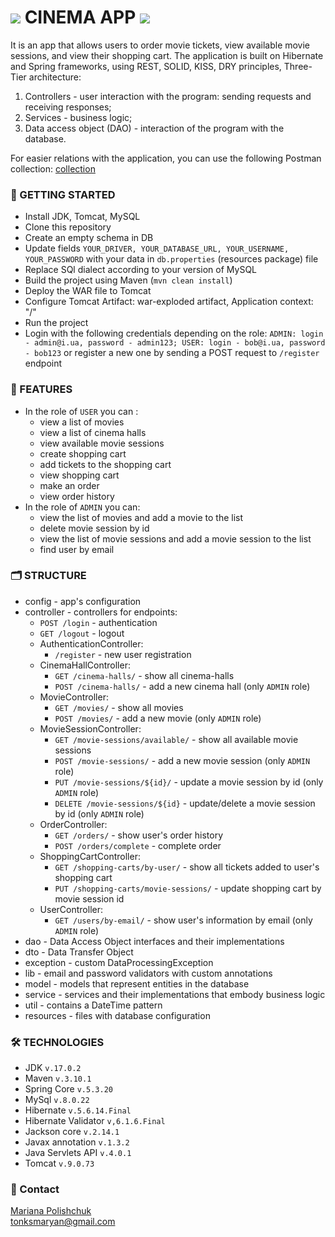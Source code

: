 # ![](https://cdn-icons-png.flaticon.com/64/2445/2445320.png) CINEMA APP ![](https://cdn-icons-png.flaticon.com/64/2445/2445320.png)

It is an app that allows users to order movie tickets, view available movie sessions, and view their shopping cart. The application is built on Hibernate and Spring frameworks, using REST, SOLID, KISS, DRY principles, Three-Tier architecture:
1. Controllers - user interaction with the program: sending requests and receiving responses;
2. Services - business logic;
3. Data access object (DAO) - interaction of the program with the database.

For easier relations with the application, you can use the following Postman collection: [collection](https://www.postman.com/spacecraft-explorer-61698248/workspace/cinema-app/collection/27153723-05ae1d13-0b1b-4c20-82a4-dfa65e83b91f?action=share&creator=27153723)

### 📌 GETTING STARTED
- Install JDK, Tomcat, MySQL
- Clone this repository
- Create an empty schema in DB
- Update fields `YOUR_DRIVER, YOUR_DATABASE_URL, YOUR_USERNAME, YOUR_PASSWORD` with your data in `db.properties` (resources package) file
- Replace SQl dialect according to your version of MySQL
- Build the project using Maven (`mvn clean install`)
- Deploy the WAR file to Tomcat
- Configure Tomcat Artifact: war-exploded artifact, Application context: "/"
- Run the project
- Login with the following credentials depending on the role: `ADMIN: login - admin@i.ua, password - admin123; USER: login - bob@i.ua, password - bob123` or register a new one by sending a POST request to `/register` endpoint

### 🎉 FEATURES
- In the role of `USER` you can :
   - view a list of movies
   - view a list of cinema halls
   - view available movie sessions
   - create shopping cart
   - add tickets to the shopping cart
   - view shopping cart
   - make an order
   - view order history
- In the role of `ADMIN` you can:
   - view the list of movies and add a movie to the list
   - delete movie session by id
   - view the list of movie sessions and add a movie session to the list
   - find user by email



### 🗂 STRUCTURE
- config - app's configuration
- controller - controllers for endpoints:
  - `POST /login` - authentication
  - `GET /logout` - logout
  - AuthenticationController:
      - `/register` - new user registration
  - CinemaHallController:
      - `GET /cinema-halls/` - show all cinema-halls
      - `POST /cinema-halls/` - add a new cinema hall (only `ADMIN` role)
  - MovieController: 
      - `GET /movies/` - show all movies
      - `POST /movies/` - add a new movie (only `ADMIN` role)
  - MovieSessionController: 
      - `GET /movie-sessions/available/` - show all available movie sessions
      - `POST /movie-sessions/` - add a new movie session (only `ADMIN` role)
      - `PUT /movie-sessions/${id}/` - update a movie session by id (only `ADMIN` role)
      - `DELETE /movie-sessions/${id}` - update/delete a movie session by id (only `ADMIN` role)
  - OrderController:
      - `GET /orders/` - show user's order history
      - `POST /orders/complete` - complete order
  - ShoppingCartController:
      - `GET /shopping-carts/by-user/` - show all tickets added to user's shopping cart
      - `PUT /shopping-carts/movie-sessions/` -  update shopping cart by movie session id
  - UserController:
      - `GET /users/by-email/` - show user's information by email (only `ADMIN` role)
- dao - Data Access Object interfaces and their implementations
- dto - Data Transfer Object
- exception - custom DataProcessingException
- lib - email and password validators with custom annotations
- model - models that represent entities in the database
- service - services and their implementations that embody business logic
- util - contains a DateTime pattern
- resources - files with database configuration

### 🛠 TECHNOLOGIES
- JDK `v.17.0.2` 
- Maven `v.3.10.1`
- Spring Core `v.5.3.20`
- MySql `v.8.0.22`
- Hibernate `v.5.6.14.Final`
- Hibernate Validator `v,6.1.6.Final`
- Jackson core `v.2.14.1`
- Javax annotation `v.1.3.2`
- Java Servlets API `v.4.0.1`
- Tomcat `v.9.0.73`


### 📩 Contact
[Mariana Polishchuk](https://www.linkedin.com/in/mariana-polishchuk-42b049206/) <br>
tonksmaryan@gmail.com